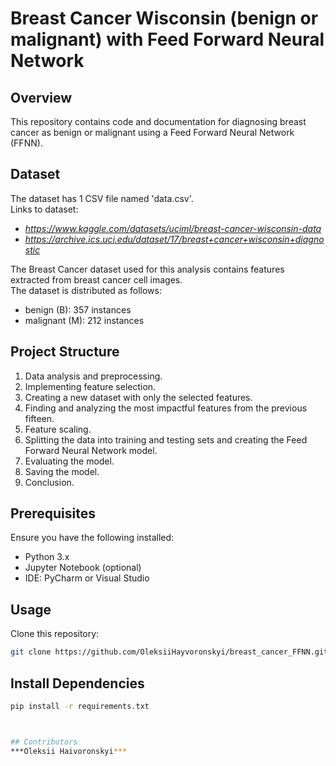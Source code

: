 
# **Breast Cancer Wisconsin (benign or malignant) with Feed Forward Neural Network**

## Overview
This repository contains code and documentation for diagnosing breast cancer as benign or malignant using a Feed Forward Neural Network (FFNN).

## Dataset
The dataset has 1 CSV file named 'data.csv'.
<br>Links to dataset:
- *https://www.kaggle.com/datasets/uciml/breast-cancer-wisconsin-data*
- *https://archive.ics.uci.edu/dataset/17/breast+cancer+wisconsin+diagnostic*

The Breast Cancer dataset used for this analysis contains features extracted from breast cancer cell images.
<br>The dataset is distributed as follows:
- benign (B): 357 instances
- malignant (M): 212 instances

## Project Structure
1. Data analysis and preprocessing.
2. Implementing feature selection.
3. Creating a new dataset with only the selected features.
4. Finding and analyzing the most impactful features from the previous fifteen.
5. Feature scaling.
6. Splitting the data into training and testing sets and creating the Feed Forward Neural Network model.
7. Evaluating the model.
8. Saving the model.
9. Conclusion.

## Prerequisites
Ensure you have the following installed:
- Python 3.x
- Jupyter Notebook (optional)
- IDE: PyCharm or Visual Studio

## Usage
Clone this repository:
```sh
git clone https://github.com/OleksiiHayvoronskyi/breast_cancer_FFNN.git
```

## Install Dependencies
```sh
pip install -r requirements.txt



## Contributors
***Oleksii Haivoronskyi***
